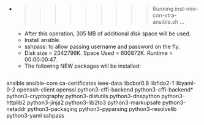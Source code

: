 * >>>>>>>>> Running inst-min-con-xtra-ansible.sh ...
  * After this operation, 305 MB of additional disk space will be used.
  * Install ansible.
  * sshpass: to allow passing username and password on the fly.
  * Disk size = 2342796K. Space Used = 600872K. Runtime = 00:00:00:47.
  * The following NEW packages will be installed:
  ```bash
ansible ansible-core ca-certificates ieee-data libcbor0.8
libfido2-1 libyaml-0-2 openssh-client openssl python3-cffi-backend
python3-cffi-backend* python3-cryptography python3-distutils python3-dnspython python3-httplib2
python3-jinja2 python3-lib2to3 python3-markupsafe python3-netaddr python3-packaging
python3-pyparsing python3-resolvelib python3-yaml sshpass
  ```
